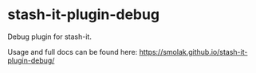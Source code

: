 # stash-it-plugin-debug
Debug plugin for stash-it.

Usage and full docs can be found here: https://smolak.github.io/stash-it-plugin-debug/
